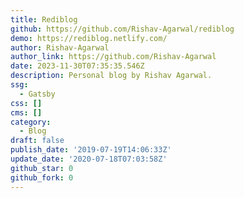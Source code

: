 ```yaml
---
title: Rediblog
github: https://github.com/Rishav-Agarwal/rediblog
demo: https://rediblog.netlify.com/
author: Rishav-Agarwal
author_link: https://github.com/Rishav-Agarwal
date: 2023-11-30T07:35:35.546Z
description: Personal blog by Rishav Agarwal.
ssg:
  - Gatsby
css: []
cms: []
category:
  - Blog
draft: false
publish_date: '2019-07-19T14:06:33Z'
update_date: '2020-07-18T07:03:58Z'
github_star: 0
github_fork: 0
---
```

